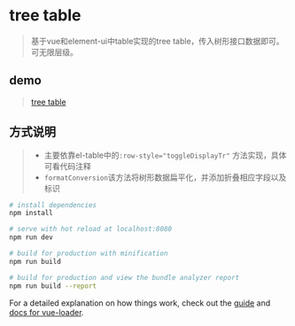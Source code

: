 # tree table

> 基于vue和element-ui中table实现的tree table，传入树形接口数据即可。可无限层级。

## demo

> [tree table](https://no-simple.github.io/vue-tree-table/)

## 方式说明

>   * 主要依靠el-table中的`:row-style="toggleDisplayTr"` 方法实现，具体可看代码注释
>   * `formatConversion`该方法将树形数据扁平化，并添加折叠相应字段以及标识
``` bash
# install dependencies
npm install

# serve with hot reload at localhost:8080
npm run dev

# build for production with minification
npm run build

# build for production and view the bundle analyzer report
npm run build --report
```

For a detailed explanation on how things work, check out the [guide](http://vuejs-templates.github.io/webpack/) and [docs for vue-loader](http://vuejs.github.io/vue-loader).
